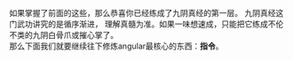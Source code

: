 如果掌握了前面的这些，那么恭喜你已经练成了九阴真经的第一层。
九阴真经这门武功讲究的是循序渐进，
理解真髓为准。如果一味想速成，只能把它练成不伦不类的九阴白骨爪或摧心掌了。<br />
那么下面我们就要继续往下修炼angular最核心的东西：**指令**。

